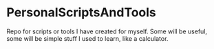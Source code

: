 # PersonalScriptsAndTools

Repo for scripts or tools I have created for myself. Some will be useful, some will be simple stuff I used to learn, like a calculator.
